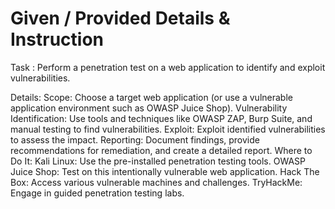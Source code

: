 # Given / Provided Details & Instruction 

Task : Perform a penetration test on a web application to identify and exploit vulnerabilities.

Details:
Scope: Choose a target web application (or use a vulnerable application environment such as OWASP Juice
Shop).
Vulnerability Identification: Use tools and techniques like OWASP ZAP, Burp Suite, and manual testing to find
vulnerabilities.
Exploit: Exploit identified vulnerabilities to assess the impact.
Reporting: Document findings, provide recommendations for remediation, and create a detailed report.
Where to Do It:
Kali Linux: Use the pre-installed penetration testing tools.
OWASP Juice Shop: Test on this intentionally vulnerable web application.
Hack The Box: Access various vulnerable machines and challenges.
TryHackMe: Engage in guided penetration testing labs.